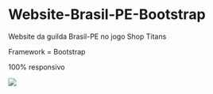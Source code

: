 # Website-Brasil-PE-Bootstrap
Website da guilda Brasil-PE no jogo Shop Titans

Framework = Bootstrap

100% responsivo

<div>
  <img src="https://github.com/EleazarFreitas/Website-Brasil-PE-Bootstrap/blob/main/Website-Brasil-PE-Bootstrap/Screenshots/Desktop/demonstra%C3%A7%C3%A3o.gif">
</div>
